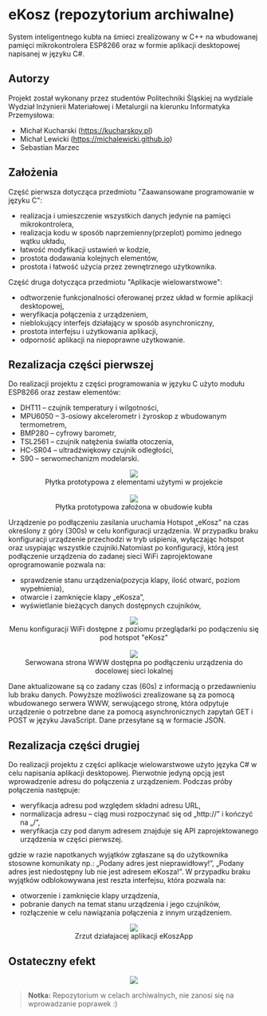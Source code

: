# eKosz (repozytorium archiwalne)
System inteligentnego kubła na śmieci zrealizowany w C++ na wbudowanej pamięci mikrokontrolera ESP8266 oraz w formie aplikacji desktopowej napisanej w języku C#.

## Autorzy
Projekt został wykonany przez studentów Politechniki Śląskiej na wydziale Wydział Inżynierii Materiałowej i Metalurgii na kierunku Informatyka Przemysłowa:
* Michał Kucharski (https://kucharskov.pl)
* Michał Lewicki (https://michalewicki.github.io)
* Sebastian Marzec

## Założenia
Część pierwsza dotycząca przedmiotu "Zaawansowane programowanie w języku C":
* realizacja i umieszczenie wszystkich danych jedynie na pamięci mikrokontrolera,
* realizacja kodu w sposób naprzemienny(przeplot) pomimo jednego wątku układu,
* łatwość modyfikacji ustawień w kodzie,
* prostota dodawania kolejnych elementów,
* prostota i łatwość użycia przez zewnętrznego użytkownika.

Część druga dotycząca przedmiotu "Aplikacje wielowarstwowe":
* odtworzenie funkcjonalności oferowanej przez układ w formie aplikacji desktopowej,
* weryfikacja połączenia z urządzeniem,
* nieblokujący interfejs działający w sposób asynchroniczny,
* prostota interfejsu i użytkowania aplikacji,
* odporność aplikacji na niepoprawne użytkowanie.

## Rezalizacja części pierwszej
Do realizacji projektu z części programowania w języku C użyto modułu ESP8266 oraz zestaw elementów:
* DHT11 – czujnik temperatury i wilgotności,
* MPU6050 – 3-osiowy akcelerometr i żyroskop z wbudowanym termometrem,
* BMP280 – cyfrowy barometr,
* TSL2561 – czujnik natężenia światła otoczenia,
* HC-SR04 – ultradźwiękowy czujnik odległości,
* S90 – serwomechanizm modelarski.

<p align="center">
<img src="https://github.com/Kucharskov/eKosz/blob/master/images/circuit.png?raw=true"><br>
Płytka prototypowa z elementami użytymi w projekcie<br>
<br>
<img src="https://github.com/Kucharskov/eKosz/blob/master/images/circuit_mount.png?raw=true"><br>
Płytka prototypowa założona w obudowie kubła
</p>

Urządzenie po podłączeniu zasilania uruchamia Hotspot „eKosz” na czas określony z góry (300s) w celu konfiguracji urządzenia. W przypadku braku konfiguracji urządzenie przechodzi w tryb uśpienia, wyłączając hotspot oraz usypiając wszystkie czujniki.Natomiast po konfiguracji, którą jest podłączenie urządzenia do zadanej sieci WiFi zaprojektowane oprogramowanie pozwala na:
* sprawdzenie stanu urządzenia(pozycja klapy, ilość otwarć, poziom wypełnienia),
* otwarcie i zamknięcie klapy „eKosza”,
* wyświetlanie bieżących danych dostępnych czujników,

<p align="center">
<img src="https://github.com/Kucharskov/eKosz/blob/master/images/wifi_config.png?raw=true"><br>
Menu konfiguracji WiFi dostępne z poziomu przeglądarki po podączeniu się pod hotspot "eKosz"<br>
<br>
<img src="https://github.com/Kucharskov/eKosz/blob/master/images/webpage.png?raw=true"><br>
Serwowana strona WWW dostępna po podłączeniu urządzenia do docelowej sieci lokalnej
</p>

Dane aktualizowane są co zadany czas (60s) z informacją o przedawnieniu lub braku danych. Powyższe możliwości zrealizowane są za pomocą wbudowanego serwera WWW, serwującego stronę, która odpytuje urządzenie o potrzebne dane za pomocą asynchronicznych zapytań GET i POST w języku JavaScript. Dane przesyłane są w formacie JSON.

## Rezalizacja części drugiej
Do realizacji projektu z części aplikacje wielowarstwowe użyto języka C# w celu napisania aplikacji desktopowej. Pierwotnie jedyną opcją jest wprowadzenie adresu do połączenia z urządzeniem. Podczas próby połączenia następuje:
- weryfikacja adresu pod względem składni adresu URL,
- normalizacja adresu – ciąg musi rozpoczynać się od „http://” i kończyć na „/”,
- weryfikacja czy pod danym adresem znajduje się API zaprojektowanego urządzenia w części pierwszej.

gdzie w razie napotkanych wyjątków zgłaszane są do użytkownika stosowne komunikaty np.: „Podany adres jest nieprawidłowy!”, „Podany adres jest niedostępny lub nie jest adresem eKosza!”. W przypadku braku wyjątków odblokowywana jest reszta interfejsu, która pozwala na:
- otworzenie i zamknięcie klapy urządzenia,
- pobranie danych na temat stanu urządzenia i jego czujników,
- rozłączenie w celu nawiązania połączenia z innym urządzeniem.

<p align="center">
<img src="https://github.com/Kucharskov/eKosz/blob/master/images/ekoszapp.png?raw=true"><br>
Zrzut działajacej aplikacji eKoszApp
</p>

## Ostateczny efekt
<p align="center">
<img src="https://github.com/Kucharskov/eKosz/blob/master/images/ekosz.png?raw=true">
</p>

> **Notka:** Repozytorium w celach archiwalnych, nie zanosi się na wprowadzanie poprawek :)